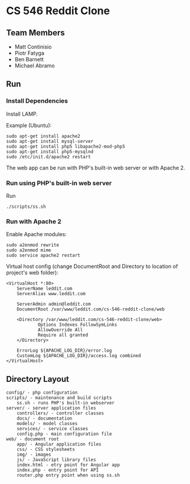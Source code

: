 # CS 546 Reddit Clone

## Team Members

* Matt Continisio
* Piotr Fatyga
* Ben Barnett
* Michael Abramo

## Run

### Install Dependencies

Install LAMP.

Example (Ubuntu):

    sudo apt-get install apache2
    sudo apt-get install mysql-server
    sudo apt-get install php5 libapache2-mod-php5
    sudo apt-get install php5-mysqlnd
    sudo /etc/init.d/apache2 restart
  
The web app can be run with PHP's built-in web server or with Apache 2.

### Run using PHP's built-in web server

Run

    ./scripts/ss.sh

### Run with Apache 2

Enable Apache modules:

    sudo a2enmod rewrite
    sudo a2enmod mime
    sudo service apache2 restart

Virtual host config (change DocumentRoot and Directory to location of project's web folder):

    <VirtualHost *:80>
        ServerName leddit.com
        ServerAlias www.leddit.com

        ServerAdmin admin@leddit.com
        DocumentRoot /var/www/leddit.com/cs-546-reddit-clone/web

        <Directory /var/www/leddit.com/cs-546-reddit-clone/web>
                Options Indexes FollowSymLinks
                AllowOverride All
                Require all granted
        </Directory>

        ErrorLog ${APACHE_LOG_DIR}/error.log
        CustomLog ${APACHE_LOG_DIR}/access.log combined
    </VirtualHost>

## Directory Layout

    config/ - php configuration
    scripts/ - maintenance and build scripts
        ss.sh - runs PHP's built-in webserver
    server/ - server application files
        controllers/ - controller classes
        docs/ - documentation
        models/ - model classes
        services/ - service classes
        config.php - main configuration file
    web/ - document root
        app/ - Angular application files
        css/ - CSS stylesheets
        img/ - images
        js/ - JavaScript library files
        index.html - etry point for Angular app
        index.php - entry point for API
        router.php entry point when using ss.sh